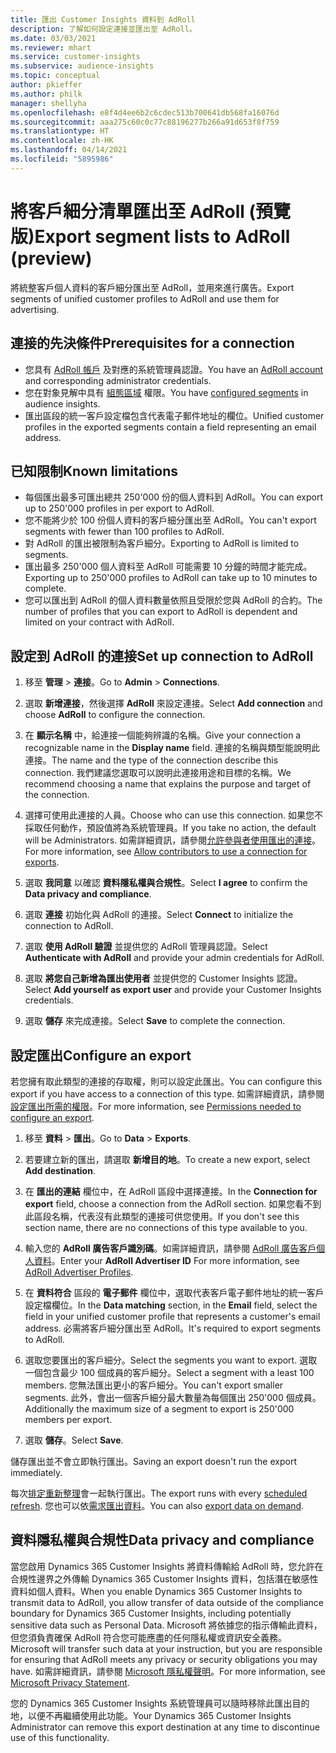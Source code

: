 ```yaml
---
title: 匯出 Customer Insights 資料到 AdRoll
description: 了解如何設定連接並匯出至 AdRoll。
ms.date: 03/03/2021
ms.reviewer: mhart
ms.service: customer-insights
ms.subservice: audience-insights
ms.topic: conceptual
author: pkieffer
ms.author: philk
manager: shellyha
ms.openlocfilehash: e8f4d4ee6b2c6cdec513b700641db568fa16076d
ms.sourcegitcommit: aaa275c60c0c77c88196277b266a91d653f8f759
ms.translationtype: HT
ms.contentlocale: zh-HK
ms.lasthandoff: 04/14/2021
ms.locfileid: "5895986"
---
```

# <a name="export-segment-lists-to-adroll-preview"></a><span data-ttu-id="ee35d-103">將客戶細分清單匯出至 AdRoll (預覽版)</span><span class="sxs-lookup"><span data-stu-id="ee35d-103">Export segment lists to AdRoll (preview)</span></span>

<span data-ttu-id="ee35d-104">將統整客戶個人資料的客戶細分匯出至 AdRoll，並用來進行廣告。</span><span class="sxs-lookup"><span data-stu-id="ee35d-104">Export segments of unified customer profiles to AdRoll and use them for advertising.</span></span> 

## <a name="prerequisites-for-a-connection"></a><span data-ttu-id="ee35d-105">連接的先決條件</span><span class="sxs-lookup"><span data-stu-id="ee35d-105">Prerequisites for a connection</span></span>

-   <span data-ttu-id="ee35d-106">您具有 [AdRoll 帳戶](https://www.adroll.com/) 及對應的系統管理員認證。</span><span class="sxs-lookup"><span data-stu-id="ee35d-106">You have an [AdRoll account](https://www.adroll.com/) and corresponding administrator credentials.</span></span>
-   <span data-ttu-id="ee35d-107">您在對象見解中具有 [組態區域](segments.md) 權限。</span><span class="sxs-lookup"><span data-stu-id="ee35d-107">You have [configured segments](segments.md) in audience insights.</span></span>
-   <span data-ttu-id="ee35d-108">匯出區段的統一客戶設定檔包含代表電子郵件地址的欄位。</span><span class="sxs-lookup"><span data-stu-id="ee35d-108">Unified customer profiles in the exported segments contain a field representing an email address.</span></span>

## <a name="known-limitations"></a><span data-ttu-id="ee35d-109">已知限制</span><span class="sxs-lookup"><span data-stu-id="ee35d-109">Known limitations</span></span>

- <span data-ttu-id="ee35d-110">每個匯出最多可匯出總共 250'000 份的個人資料到 AdRoll。</span><span class="sxs-lookup"><span data-stu-id="ee35d-110">You can export up to 250'000 profiles in per export to AdRoll.</span></span>
- <span data-ttu-id="ee35d-111">您不能將少於 100 份個人資料的客戶細分匯出至 AdRoll。</span><span class="sxs-lookup"><span data-stu-id="ee35d-111">You can't export segments with fewer than 100 profiles to AdRoll.</span></span> 
- <span data-ttu-id="ee35d-112">對 AdRoll 的匯出被限制為客戶細分。</span><span class="sxs-lookup"><span data-stu-id="ee35d-112">Exporting to AdRoll is limited to segments.</span></span>
- <span data-ttu-id="ee35d-113">匯出最多 250'000 個人資料至 AdRoll 可能需要 10 分鐘的時間才能完成。</span><span class="sxs-lookup"><span data-stu-id="ee35d-113">Exporting up to 250'000 profiles to AdRoll can take up to 10 minutes to complete.</span></span> 
- <span data-ttu-id="ee35d-114">您可以匯出到 AdRoll 的個人資料數量依照且受限於您與 AdRoll 的合約。</span><span class="sxs-lookup"><span data-stu-id="ee35d-114">The number of profiles that you can export to AdRoll is dependent and limited on your contract with AdRoll.</span></span>

## <a name="set-up-connection-to-adroll"></a><span data-ttu-id="ee35d-115">設定到 AdRoll 的連接</span><span class="sxs-lookup"><span data-stu-id="ee35d-115">Set up connection to AdRoll</span></span>

1. <span data-ttu-id="ee35d-116">移至 **管理** > **連接**。</span><span class="sxs-lookup"><span data-stu-id="ee35d-116">Go to **Admin** > **Connections**.</span></span>

1. <span data-ttu-id="ee35d-117">選取 **新增連接**，然後選擇 **AdRoll** 來設定連接。</span><span class="sxs-lookup"><span data-stu-id="ee35d-117">Select **Add connection** and choose **AdRoll** to configure the connection.</span></span>

1. <span data-ttu-id="ee35d-118">在 **顯示名稱** 中，給連接一個能夠辨識的名稱。</span><span class="sxs-lookup"><span data-stu-id="ee35d-118">Give your connection a recognizable name in the **Display name** field.</span></span> <span data-ttu-id="ee35d-119">連接的名稱與類型能說明此連接。</span><span class="sxs-lookup"><span data-stu-id="ee35d-119">The name and the type of the connection describe this connection.</span></span> <span data-ttu-id="ee35d-120">我們建議您選取可以說明此連接用途和目標的名稱。</span><span class="sxs-lookup"><span data-stu-id="ee35d-120">We recommend choosing a name that explains the purpose and target of the connection.</span></span>

1. <span data-ttu-id="ee35d-121">選擇可使用此連接的人員。</span><span class="sxs-lookup"><span data-stu-id="ee35d-121">Choose who can use this connection.</span></span> <span data-ttu-id="ee35d-122">如果您不採取任何動作，預設值將為系統管理員。</span><span class="sxs-lookup"><span data-stu-id="ee35d-122">If you take no action, the default will be Administrators.</span></span> <span data-ttu-id="ee35d-123">如需詳細資訊，請參閱[允許參與者使用匯出的連接](connections.md#allow-contributors-to-use-a-connection-for-exports)。</span><span class="sxs-lookup"><span data-stu-id="ee35d-123">For more information, see [Allow contributors to use a connection for exports](connections.md#allow-contributors-to-use-a-connection-for-exports).</span></span>

1. <span data-ttu-id="ee35d-124">選取 **我同意** 以確認 **資料隱私權與合規性**。</span><span class="sxs-lookup"><span data-stu-id="ee35d-124">Select **I agree** to confirm the **Data privacy and compliance**.</span></span>

1. <span data-ttu-id="ee35d-125">選取 **連接** 初始化與 AdRoll 的連接。</span><span class="sxs-lookup"><span data-stu-id="ee35d-125">Select **Connect** to initialize the connection to AdRoll.</span></span>

1. <span data-ttu-id="ee35d-126">選取 **使用 AdRoll 驗證** 並提供您的 AdRoll 管理員認證。</span><span class="sxs-lookup"><span data-stu-id="ee35d-126">Select **Authenticate with AdRoll** and provide your admin credentials for AdRoll.</span></span> 

1. <span data-ttu-id="ee35d-127">選取 **將您自己新增為匯出使用者** 並提供您的 Customer Insights 認證。</span><span class="sxs-lookup"><span data-stu-id="ee35d-127">Select **Add yourself as export user** and provide your Customer Insights credentials.</span></span>

1. <span data-ttu-id="ee35d-128">選取 **儲存** 來完成連接。</span><span class="sxs-lookup"><span data-stu-id="ee35d-128">Select **Save** to complete the connection.</span></span>

## <a name="configure-an-export"></a><span data-ttu-id="ee35d-129">設定匯出</span><span class="sxs-lookup"><span data-stu-id="ee35d-129">Configure an export</span></span>

<span data-ttu-id="ee35d-130">若您擁有取此類型的連接的存取權，則可以設定此匯出。</span><span class="sxs-lookup"><span data-stu-id="ee35d-130">You can configure this export if you have access to a connection of this type.</span></span> <span data-ttu-id="ee35d-131">如需詳細資訊，請參閱[設定匯出所需的權限](export-destinations.md#set-up-a-new-export)。</span><span class="sxs-lookup"><span data-stu-id="ee35d-131">For more information, see [Permissions needed to configure an export](export-destinations.md#set-up-a-new-export).</span></span>

1. <span data-ttu-id="ee35d-132">移至 **資料** > **匯出**。</span><span class="sxs-lookup"><span data-stu-id="ee35d-132">Go to **Data** > **Exports**.</span></span>

1. <span data-ttu-id="ee35d-133">若要建立新的匯出，請選取 **新增目的地**。</span><span class="sxs-lookup"><span data-stu-id="ee35d-133">To create a new export, select **Add destination**.</span></span>

1. <span data-ttu-id="ee35d-134">在 **匯出的連結** 欄位中，在 AdRoll 區段中選擇連接。</span><span class="sxs-lookup"><span data-stu-id="ee35d-134">In the **Connection for export** field, choose a connection from the AdRoll section.</span></span> <span data-ttu-id="ee35d-135">如果您看不到此區段名稱，代表沒有此類型的連接可供您使用。</span><span class="sxs-lookup"><span data-stu-id="ee35d-135">If you don't see this section name, there are no connections of this type available to you.</span></span>

1. <span data-ttu-id="ee35d-136">輸入您的 **AdRoll 廣告客戶識別碼**。如需詳細資訊，請參閱 [AdRoll 廣告客戶個人資料](https://help.adroll.com/hc/articles/212011838-Advertiser-Profiles)。</span><span class="sxs-lookup"><span data-stu-id="ee35d-136">Enter your **AdRoll Advertiser ID** For more information, see [AdRoll Advertiser Profiles](https://help.adroll.com/hc/articles/212011838-Advertiser-Profiles).</span></span>

3. <span data-ttu-id="ee35d-137">在 **資料符合** 區段的 **電子郵件** 欄位中，選取代表客戶電子郵件地址的統一客戶設定檔欄位。</span><span class="sxs-lookup"><span data-stu-id="ee35d-137">In the **Data matching** section, in the **Email** field, select the field in your unified customer profile that represents a customer's email address.</span></span> <span data-ttu-id="ee35d-138">必需將客戶細分匯出至 AdRoll。</span><span class="sxs-lookup"><span data-stu-id="ee35d-138">It's required to export segments to AdRoll.</span></span>

1. <span data-ttu-id="ee35d-139">選取您要匯出的客戶細分。</span><span class="sxs-lookup"><span data-stu-id="ee35d-139">Select the segments you want to export.</span></span> <span data-ttu-id="ee35d-140">選取一個包含最少 100 個成員的客戶細分。</span><span class="sxs-lookup"><span data-stu-id="ee35d-140">Select a segment with a least 100 members.</span></span> <span data-ttu-id="ee35d-141">您無法匯出更小的客戶細分。</span><span class="sxs-lookup"><span data-stu-id="ee35d-141">You can't export smaller segments.</span></span> <span data-ttu-id="ee35d-142">此外，會出一個客戶細分最大數量為每個匯出 250'000 個成員。</span><span class="sxs-lookup"><span data-stu-id="ee35d-142">Additionally the maximum size of a segment to export is 250'000 members per export.</span></span> 

1. <span data-ttu-id="ee35d-143">選取 **儲存**。</span><span class="sxs-lookup"><span data-stu-id="ee35d-143">Select **Save**.</span></span>

<span data-ttu-id="ee35d-144">儲存匯出並不會立即執行匯出。</span><span class="sxs-lookup"><span data-stu-id="ee35d-144">Saving an export doesn't run the export immediately.</span></span>

<span data-ttu-id="ee35d-145">每次[排定重新整理](system.md#schedule-tab)會一起執行匯出。</span><span class="sxs-lookup"><span data-stu-id="ee35d-145">The export runs with every [scheduled refresh](system.md#schedule-tab).</span></span> <span data-ttu-id="ee35d-146">您也可以依[需求匯出資料](export-destinations.md#run-exports-on-demand)。</span><span class="sxs-lookup"><span data-stu-id="ee35d-146">You can also [export data on demand](export-destinations.md#run-exports-on-demand).</span></span> 


## <a name="data-privacy-and-compliance"></a><span data-ttu-id="ee35d-147">資料隱私權與合規性</span><span class="sxs-lookup"><span data-stu-id="ee35d-147">Data privacy and compliance</span></span>

<span data-ttu-id="ee35d-148">當您啟用 Dynamics 365 Customer Insights 將資料傳輸給 AdRoll 時，您允許在合規性邊界之外傳輸 Dynamics 365 Customer Insights 資料，包括潛在敏感性資料如個人資料。</span><span class="sxs-lookup"><span data-stu-id="ee35d-148">When you enable Dynamics 365 Customer Insights to transmit data to AdRoll, you allow transfer of data outside of the compliance boundary for Dynamics 365 Customer Insights, including potentially sensitive data such as Personal Data.</span></span> <span data-ttu-id="ee35d-149">Microsoft 將依據您的指示傳輸此資料，但您須負責確保 AdRoll 符合您可能應盡的任何隱私權或資訊安全義務。</span><span class="sxs-lookup"><span data-stu-id="ee35d-149">Microsoft will transfer such data at your instruction, but you are responsible for ensuring that AdRoll meets any privacy or security obligations you may have.</span></span> <span data-ttu-id="ee35d-150">如需詳細資訊，請參閱 [Microsoft 隱私權聲明](https://go.microsoft.com/fwlink/?linkid=396732)。</span><span class="sxs-lookup"><span data-stu-id="ee35d-150">For more information, see [Microsoft Privacy Statement](https://go.microsoft.com/fwlink/?linkid=396732).</span></span>

<span data-ttu-id="ee35d-151">您的 Dynamics 365 Customer Insights 系統管理員可以隨時移除此匯出目的地，以便不再繼續使用此功能。</span><span class="sxs-lookup"><span data-stu-id="ee35d-151">Your Dynamics 365 Customer Insights Administrator can remove this export destination at any time to discontinue use of this functionality.</span></span>
